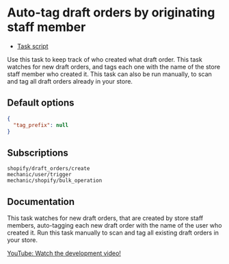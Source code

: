 # Auto-tag draft orders by originating staff member

* [Task script](./script.liquid)

Use this task to keep track of who created what draft order. This task watches for new draft orders, and tags each one with the name of the store staff member who created it. This task can also be run manually, to scan and tag all draft orders already in your store.

## Default options

```json
{
  "tag_prefix": null
}
```

## Subscriptions

```liquid
shopify/draft_orders/create
mechanic/user/trigger
mechanic/shopify/bulk_operation
```

## Documentation

This task watches for new draft orders, that are created by store staff members, auto-tagging each new draft order with the name of the user who created it. Run this task manually to scan and tag all existing draft orders in your store.

[YouTube: Watch the development video!](https://youtu.be/6E-oEGeBumE)